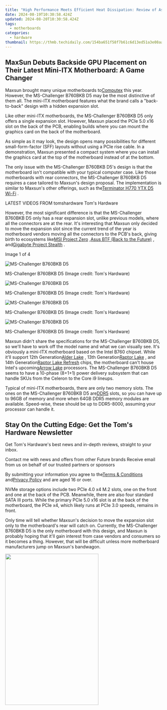 ```yaml
---
title: "High Performance Meets Efficient Heat Dissipation: Review of Asus's ROG Maximus Z790 Formula Motherboard"
date: 2024-08-19T10:30:58.424Z
updated: 2024-08-20T10:30:58.424Z
tags:
  - motherboards
categories:
  - hardware
thumbnail: https://thmb.techidaily.com/154ba651f58f7b61c6d13ed51a3e08aab825faff32ad0111bfbaa0c8293dac8c.jpg
---
```


## MaxSun Debuts Backside GPU Placement on Their Latest Mini-ITX Motherboard: A Game Changer

Maxsun brought many unique motherboards to[Computex](https://tools.techidaily.com) this year. However, the MS-Challenger B760BKB D5 may be the most distinctive of them all. The mini-ITX motherboard features what the brand calls a "back-to-back" design with a hidden expansion slot.

 Like other mini-ITX motherboards, the MS-Challenger B760BKB D5 only offers a single expansion slot. However, Maxsun placed the PCIe 5.0 x16 slot on the back of the PCB, enabling builds where you can mount the graphics card on the back of the motherboard.

 As simple as it may look, the design opens many possibilities for different small-form-factor (SFF) layouts without using a PCIe rise cable. In a demonstration, Maxsun presented a compact system where you can install the graphics card at the top of the motherboard instead of at the bottom.

 The only issue with the MS-Challenger B760BKB D5's design is that the motherboard isn't compatible with your typical computer case. Like those motherboards with rear connectors, the MS-Challenger B760BKB D5 requires a case tailored to Maxsun's design proposal. The implementation is similar to Maxsun's other offerings, such as the[Terminator H770 YTX D5 Wi-Fi](https://tools.techidaily.com) .

 LATEST VIDEOS FROM tomshardware Tom's Hardware

 However, the most significant difference is that the MS-Challenger B760BKB D5 only has a rear expansion slot, unlike previous models, where all the connectors are at the rear. It's interesting that Maxsun only decided to move the expansion slot since the current trend of the year is motherboard vendors moving all the connectors to the PCB's back, giving birth to ecosystems like[MSI Project Zero](https://tools.techidaily.com) ,[Asus BTF (Back to the Future)](https://www.tomshardware.com/pc-components/motherboards/asus-btf-gpus-and-motherboards) , and[Gigabyte Project Stealth](https://tools.techidaily.com) .

 Image 1 of 4

![MS-Challenger B760BKB D5](https://vanilla.futurecdn.net/cyclingnews/media/img/missing-image.svg)

 MS-Challenger B760BKB D5  (Image credit: Tom's Hardware)

![MS-Challenger B760BKB D5](https://vanilla.futurecdn.net/cyclingnews/media/img/missing-image.svg)

 MS-Challenger B760BKB D5  (Image credit: Tom's Hardware)

![MS-Challenger B760BKB D5](https://vanilla.futurecdn.net/cyclingnews/media/img/missing-image.svg)

 MS-Challenger B760BKB D5  (Image credit: Tom's Hardware)

![MS-Challenger B760BKB D5](https://vanilla.futurecdn.net/cyclingnews/media/img/missing-image.svg)

 MS-Challenger B760BKB D5  (Image credit: Tom's Hardware)

 Maxsun didn't share the specifications for the MS-Challenger B760BKB D5, so we'll have to work off the model name and what we can visually see. It's obviously a mini-ITX motherboard based on the Intel B760 chipset. While it'll support 12th Generation[Alder Lake](https://tools.techidaily.com) , 13th Generation[Raptor Lake](https://tools.techidaily.com) , and 14th Generation[Raptor Lake Refresh](https://tools.techidaily.com) chips, the motherboard can't house Intel's upcoming[Arrow Lake](https://tools.techidaily.com) processors. The MS-Challenger B760BKB D5 seems to have a 10-phase (8+1+1) power delivery subsystem that can handle SKUs from the Celeron to the Core i9 lineups.

 Typical of mini-ITX motherboards, there are only two memory slots. The ones on the MS-Challenger B760BKB D5 are[DDR5](https://tools.techidaily.com) slots, so you can have up to 96GB of memory and more when 64GB DDR5 memory modules are available. Speed-wise, these should be up to DDR5-8000, assuming your processor can handle it.

## Stay On the Cutting Edge: Get the Tom's Hardware Newsletter

 Get Tom's Hardware's best news and in-depth reviews, straight to your inbox.

 Contact me with news and offers from other Future brands  Receive email from us on behalf of our trusted partners or sponsors

 By submitting your information you agree to the[Terms & Conditions](https://futureplc.com/terms-conditions/) and[Privacy Policy](https://futureplc.com/privacy-policy/) and are aged 16 or over.

 NVMe storage options include two PCIe 4.0 x4 M.2 slots, one on the front and one at the back of the PCB. Meanwhile, there are also four standard SATA III ports. While the primary PCIe 5.0 x16 slot is at the back of the motherboard, the PCIe x4, which likely runs at PCIe 3.0 speeds, remains in front.

 Only time will tell whether Maxsun's decision to move the expansion slot only to the motherboard's rear will catch on. Currently, the MS-Challenger B760BKB D5 is the only motherboard with this design, and Maxsun is probably hoping that it'll gain interest from case vendors and consumers so it becomes a thing. However, that will be difficult unless more motherboard manufacturers jump on Maxsun's bandwagon.

<ins class="adsbygoogle"
     style="display:block"
     data-ad-format="autorelaxed"
     data-ad-client="ca-pub-7571918770474297"
     data-ad-slot="1223367746"></ins>



<ins class="adsbygoogle"
     style="display:block"
     data-ad-client="ca-pub-7571918770474297"
     data-ad-slot="8358498916"
     data-ad-format="auto"
     data-full-width-responsive="true"></ins>



<!-- affiliate ads begin -->
<a href="https://zonlipartnershipprogram.pxf.io/c/5597632/1611407/17882" target="_top" id="1611407"><img src="//a.impactradius-go.com/display-ad/17882-1611407" border="0" alt="" width="300" height="485"/></a><img height="0" width="0" src="https://imp.pxf.io/i/5597632/1611407/17882" style="position:absolute;visibility:hidden;" border="0" />
<!-- affiliate ads end -->